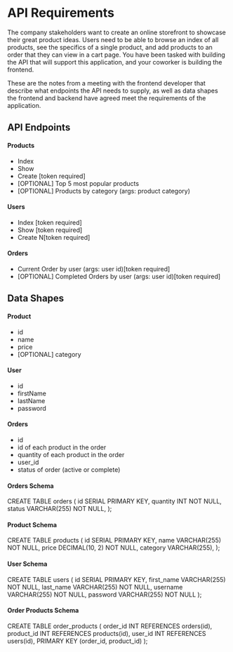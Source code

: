 # API Requirements

The company stakeholders want to create an online storefront to showcase their great product ideas. Users need to be able to browse an index of all products, see the specifics of a single product, and add products to an order that they can view in a cart page. You have been tasked with building the API that will support this application, and your coworker is building the frontend.

These are the notes from a meeting with the frontend developer that describe what endpoints the API needs to supply, as well as data shapes the frontend and backend have agreed meet the requirements of the application.

## API Endpoints

#### Products

- Index
- Show
- Create [token required]
- [OPTIONAL] Top 5 most popular products
- [OPTIONAL] Products by category (args: product category)

#### Users

- Index [token required]
- Show [token required]
- Create N[token required]

#### Orders

- Current Order by user (args: user id)[token required]
- [OPTIONAL] Completed Orders by user (args: user id)[token required]

## Data Shapes

#### Product

- id
- name
- price
- [OPTIONAL] category

#### User

- id
- firstName
- lastName
- password

#### Orders

- id
- id of each product in the order
- quantity of each product in the order
- user_id
- status of order (active or complete)

#### Orders Schema

CREATE TABLE orders (
  id SERIAL PRIMARY KEY,
  quantity INT NOT NULL,
  status VARCHAR(255) NOT NULL,
);

#### Product Schema

CREATE TABLE products (
  id SERIAL PRIMARY KEY,
  name VARCHAR(255) NOT NULL,
  price DECIMAL(10, 2) NOT NULL,
  category VARCHAR(255),
);


#### User Schema

CREATE TABLE users (
  id SERIAL PRIMARY KEY,
  first_name VARCHAR(255) NOT NULL,
  last_name VARCHAR(255) NOT NULL,
  username VARCHAR(255) NOT NULL,
  password VARCHAR(255) NOT NULL
);

#### Order Products Schema
CREATE TABLE order_products (
  order_id INT REFERENCES orders(id),
  product_id INT REFERENCES products(id),
  user_id INT REFERENCES users(id), 
  PRIMARY KEY (order_id, product_id)
);
